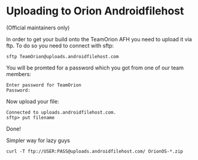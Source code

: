 # Uploading to Orion Androidfilehost 
(Official maintainers only)

In order to get your build onto the TeamOrion AFH you need to upload it via ftp.
To do so you need to connect with sftp:

    sftp TeamOrion@uploads.androidfilehost.com

You will be promted for a password which you got from one of our team members:

    Enter password for TeamOrion
    Password:

Now upload your file:

    Connected to uploads.androidfilehost.com.
    sftp> put filename

Done!

Simpler way for lazy guys
```
curl -T ftp://USER:PASS@uploads.androidfilehost.com/ OrionOS-*.zip
```
